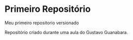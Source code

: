# Primeiro Repositório
 Meu primeiro repositorio versionado

 Repositório criado durante uma aula do Gustavo Guanabara.